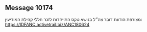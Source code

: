 ## Message 10174

מצורפת הודעת דובר צה״ל בנושא טקס התייחדות לזכר חללי קהילת המודיעין: https://IDFANC.activetrail.biz/ANC180624

